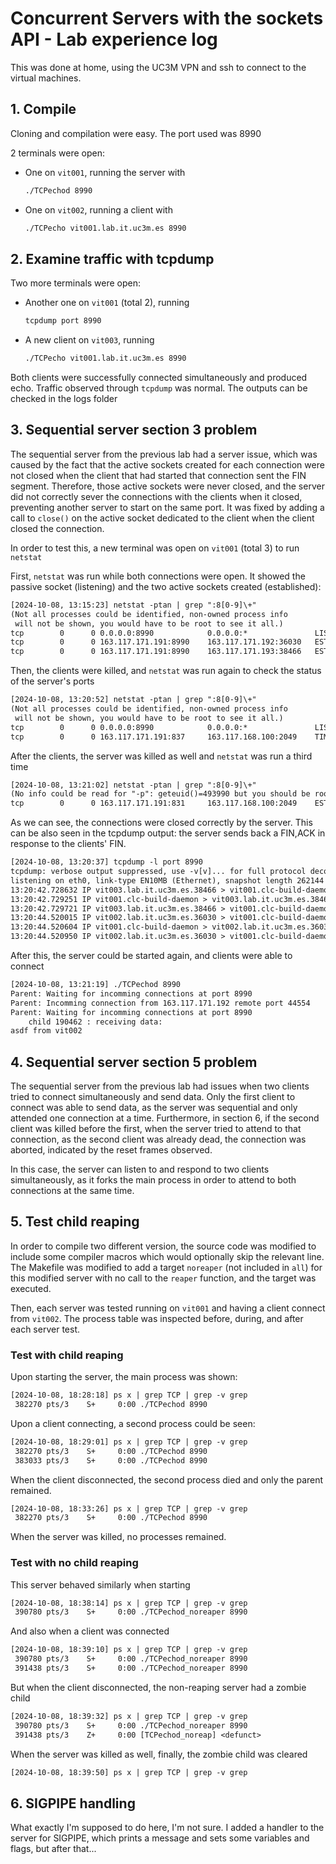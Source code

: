 # Concurrent Servers with the sockets API - Lab experience log

This was done at home, using the UC3M VPN and ssh to connect to the virtual
machines.

## 1. Compile

Cloning and compilation were easy. The port used was 8990

2 terminals were open:

* One on `vit001`, running the server with

    ```bat
    ./TCPechod 8990
    ```

* One on `vit002`, running a client with

    ```bat
    ./TCPecho vit001.lab.it.uc3m.es 8990
    ```

## 2. Examine traffic with tcpdump

Two more terminals were open:

* Another one on `vit001` (total 2), running

    ```bat
    tcpdump port 8990
    ```

* A new client on `vit003`, running

    ```bat
    ./TCPecho vit001.lab.it.uc3m.es 8990
    ```

Both clients were successfully connected simultaneously and produced echo.
Traffic observed through `tcpdump` was normal. The outputs can be checked in
the logs folder

## 3. Sequential server section 3 problem

The sequential server from the previous lab had a server issue, which was
caused by the fact that the active sockets created for each connection were not
closed when the client that had started that connection sent the FIN segment.
Therefore, those active sockets were never closed, and the server did not
correctly sever the connections with the clients when it closed, preventing
another server to start on the same port. It was fixed by adding a call to
`close()` on the active socket dedicated to the client when the client closed
the connection.

In order to test this, a new terminal was open on `vit001` (total 3) to run
`netstat`

First, `netstat` was run while both connections were open. It showed the
passive socket (listening) and the two active sockets created (established):

```txt
[2024-10-08, 13:15:23] netstat -ptan | grep ":8[0-9]\+"
(Not all processes could be identified, non-owned process info
 will not be shown, you would have to be root to see it all.)
tcp        0      0 0.0.0.0:8990            0.0.0.0:*               LISTEN      151175/./TCPechod   
tcp        0      0 163.117.171.191:8990    163.117.171.192:36030   ESTABLISHED 151197/./TCPechod   
tcp        0      0 163.117.171.191:8990    163.117.171.193:38466   ESTABLISHED 183677/./TCPechod   
```

Then, the clients were killed, and `netstat` was run again to check the status
of the server's ports

```txt
[2024-10-08, 13:20:52] netstat -ptan | grep ":8[0-9]\+"
(Not all processes could be identified, non-owned process info
 will not be shown, you would have to be root to see it all.)
tcp        0      0 0.0.0.0:8990            0.0.0.0:*               LISTEN      151175/./TCPechod   
tcp        0      0 163.117.171.191:837     163.117.168.100:2049    TIME_WAIT   -                   
```

After the clients, the server was killed as well and `netstat` was run a third time

```txt
[2024-10-08, 13:21:02] netstat -ptan | grep ":8[0-9]\+"
(No info could be read for "-p": geteuid()=493990 but you should be root.)
tcp        0      0 163.117.171.191:831     163.117.168.100:2049    ESTABLISHED -                   
```

As we can see, the connections were closed correctly by the server. This can be
also seen in the tcpdump output: the server sends back a FIN,ACK in response to
the clients' FIN.

```txt
[2024-10-08, 13:20:37] tcpdump -l port 8990
tcpdump: verbose output suppressed, use -v[v]... for full protocol decode
listening on eth0, link-type EN10MB (Ethernet), snapshot length 262144 bytes
13:20:42.728632 IP vit003.lab.it.uc3m.es.38466 > vit001.clc-build-daemon: Flags [F.], seq 1077944704, ack 2705179984, win 64223, options [nop,nop,TS val 1403532967 ecr 1510792646], length 0
13:20:42.729251 IP vit001.clc-build-daemon > vit003.lab.it.uc3m.es.38466: Flags [F.], seq 1, ack 1, win 65142, options [nop,nop,TS val 1511195206 ecr 1403532967], length 0
13:20:42.729721 IP vit003.lab.it.uc3m.es.38466 > vit001.clc-build-daemon: Flags [.], ack 2, win 64222, options [nop,nop,TS val 1403532968 ecr 1511195206], length 0
13:20:44.520015 IP vit002.lab.it.uc3m.es.36030 > vit001.clc-build-daemon: Flags [F.], seq 896179996, ack 3023253300, win 64235, options [nop,nop,TS val 1261048347 ecr 1601013185], length 0
13:20:44.520604 IP vit001.clc-build-daemon > vit002.lab.it.uc3m.es.36030: Flags [F.], seq 1, ack 1, win 65154, options [nop,nop,TS val 1604415631 ecr 1261048347], length 0
13:20:44.520950 IP vit002.lab.it.uc3m.es.36030 > vit001.clc-build-daemon: Flags [.], ack 2, win 64234, options [nop,nop,TS val 1261048348 ecr 1604415631], length 0
``` 

After this, the server could be started again, and clients were able to connect

```txt
[2024-10-08, 13:21:19] ./TCPechod 8990
Parent: Waiting for incomming connections at port 8990
Parent: Incomming connection from 163.117.171.192 remote port 44554
Parent: Waiting for incomming connections at port 8990
	child 190462 : receiving data: 
asdf from vit002
```

## 4. Sequential server section 5 problem

The sequential server from the previous lab had issues when two clients tried
to connect simultaneously and send data. Only the first client to connect was
able to send data, as the server was sequential and only attended one
connection at a time. Furthermore, in section 6, if the second client was
killed before the first, when the server tried to attend to that connection,
as the second client was already dead, the connection was aborted, indicated
by the reset frames observed. 

In this case, the server can listen to and respond to two clients
simultaneously, as it forks the main process in order to attend to both
connections at the same time.

## 5. Test child reaping

In order to compile two different version, the source code was modified to
include some compiler macros which would optionally skip the relevant line.
The Makefile was modified to add a target `noreaper` (not included in `all`)
for this modified server with no call to the `reaper` function, and the
target was executed.

Then, each server was tested running on `vit001` and having a client connect
from `vit002`. The process table was inspected before, during, and after each
server test.

### Test with child reaping

Upon starting the server, the main process was shown:

```txt
[2024-10-08, 18:28:18] ps x | grep TCP | grep -v grep
 382270 pts/3    S+     0:00 ./TCPechod 8990
```

Upon a client connecting, a second process could be seen:

```txt
[2024-10-08, 18:29:01] ps x | grep TCP | grep -v grep
 382270 pts/3    S+     0:00 ./TCPechod 8990
 383033 pts/3    S+     0:00 ./TCPechod 8990
```

When the client disconnected, the second process died and only the parent
remained.

```txt
[2024-10-08, 18:33:26] ps x | grep TCP | grep -v grep
 382270 pts/3    S+     0:00 ./TCPechod 8990
```

When the server was killed, no processes remained.

### Test with no child reaping

This server behaved similarly when starting

```txt
[2024-10-08, 18:38:14] ps x | grep TCP | grep -v grep
 390780 pts/3    S+     0:00 ./TCPechod_noreaper 8990
```

And also when a client was connected

```txt
[2024-10-08, 18:39:10] ps x | grep TCP | grep -v grep
 390780 pts/3    S+     0:00 ./TCPechod_noreaper 8990
 391438 pts/3    S+     0:00 ./TCPechod_noreaper 8990
```

But when the client disconnected, the non-reaping server had a zombie child

```txt
[2024-10-08, 18:39:32] ps x | grep TCP | grep -v grep
 390780 pts/3    S+     0:00 ./TCPechod_noreaper 8990
 391438 pts/3    Z+     0:00 [TCPechod_noreap] <defunct>
```

When the server was killed as well, finally, the zombie child was cleared

```txt
[2024-10-08, 18:39:50] ps x | grep TCP | grep -v grep

```

## 6. SIGPIPE handling

What exactly I'm supposed to do here, I'm not sure. I added a handler to the
server for SIGPIPE, which prints a message and sets some variables and flags,
but after that...

